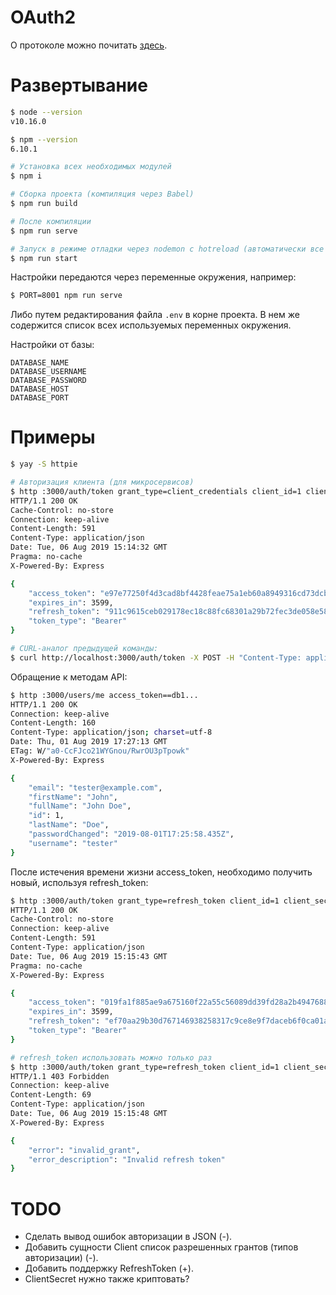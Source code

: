 # OAuth2

О протоколе можно почитать [здесь](https://www.digitalocean.com/community/tutorials/oauth-2-ru).

# Развертывание

```bash
$ node --version
v10.16.0

$ npm --version
6.10.1

# Установка всех необходимых модулей
$ npm i

# Сборка проекта (компиляция через Babel)
$ npm run build

# После компиляции
$ npm run serve

# Запуск в режиме отладки через nodemon с hotreload (автоматически все компилирует)
$ npm run start
```

Настройки передаются через переменные окружения, например:

```bash
$ PORT=8001 npm run serve
```

Либо путем редактирования файла `.env` в корне проекта. В нем же содержится список всех используемых переменных окружения.

Настройки от базы:

```
DATABASE_NAME
DATABASE_USERNAME
DATABASE_PASSWORD
DATABASE_HOST
DATABASE_PORT
```

# Примеры

```bash
$ yay -S httpie

# Авторизация клиента (для микросервисов)
$ http :3000/auth/token grant_type=client_credentials client_id=1 client_secret='t0p$3cret'
HTTP/1.1 200 OK
Cache-Control: no-store
Connection: keep-alive
Content-Length: 591
Content-Type: application/json
Date: Tue, 06 Aug 2019 15:14:32 GMT
Pragma: no-cache
X-Powered-By: Express

{
    "access_token": "e97e77250f4d3cad8bf4428feae75a1eb60a8949316cd73dcb3236da63b36565106683f7eb0e9970ddb85af28077da93ebb930831be50dcb6865d8f2332a14145a0012e4fa80ce72664ceaf4ab2b8bd670bd3ee88935f4f80fa82416fe68b423e0fdb144857dd7d8169f80133e2ba5db5350242b738cc43fcaa4caa69527049",
    "expires_in": 3599,
    "refresh_token": "911c9615ceb029178ec18c88fc68301a29b72fec3de058e5856de156dbc60805c681ab1c744e946f768e2803b559efb75db0fdb58462153db046d228e89c3018cef382437385af93d7fb8b1ccbeb9c26598ae202e168883e3c77b2047c3916e46f695ad1fdd2144916eb4fc3a8ae3061ef318bb7c825a6a9ee5bb8913d9bee2",
    "token_type": "Bearer"
}

# CURL-аналог предыдущей команды:
$ curl http://localhost:3000/auth/token -X POST -H "Content-Type: application/json" -d '{"grant_type":"client_credentials","client_id":1,"client_secret":"t0p$3cret"}'
```

Обращение к методам API:

```bash
$ http :3000/users/me access_token==db1...
HTTP/1.1 200 OK
Connection: keep-alive
Content-Length: 160
Content-Type: application/json; charset=utf-8
Date: Thu, 01 Aug 2019 17:27:13 GMT
ETag: W/"a0-CcFJco21WYGnou/RwrOU3pTpowk"
X-Powered-By: Express

{
    "email": "tester@example.com",
    "firstName": "John",
    "fullName": "John Doe",
    "id": 1,
    "lastName": "Doe",
    "passwordChanged": "2019-08-01T17:25:58.435Z",
    "username": "tester"
}
```

После истечения времени жизни access_token, необходимо получить новый, используя refresh_token:

```bash
$ http :3000/auth/token grant_type=refresh_token client_id=1 client_secret='t0p$3cret' refresh_token=911c9615ceb029178ec18c88fc68301a29b72fec3de058e5856de156dbc60805c681ab1c744e946f768e2803b559efb75db0fdb58462153db046d228e89c3018cef382437385af93d7fb8b1ccbeb9c26598ae202e168883e3c77b2047c3916e46f695ad1fdd2144916eb4fc3a8ae3061ef318bb7c825a6a9ee5bb8913d9bee2
HTTP/1.1 200 OK
Cache-Control: no-store
Connection: keep-alive
Content-Length: 591
Content-Type: application/json
Date: Tue, 06 Aug 2019 15:15:43 GMT
Pragma: no-cache
X-Powered-By: Express

{
    "access_token": "019fa1f885ae9a675160f22a55c56089dd39fd28a2b4947688ac2aeaf22e63c3fd7f87fe53591d8a8e9f6deed2bc3c07da176d953231acf8a3b26a42f37006ffbe9d1f0ca91cfecdde60e33153e479a1c186b637bc334f00e3e6d48411751ea6b80ea1999c724ae485cf707ef65be781f593aaa6b21352ef57fcec13522f56b",
    "expires_in": 3599,
    "refresh_token": "ef70aa29b30d767146938258317c9ce8e9f7daceb6f0ca01a6a45b2f07261456dbe66d2d3c9dfdf8b389af63db0dce269c0b9068001095403a21a3908f4e09fb0442a9d9381cbeecbb8253995378c3e1bffddca16fc19ede0ea4c47652b6f92fa34623618882dc4007e7ff721346292924e243fa8661bae7d4475a8386c6cd5",
    "token_type": "Bearer"
}

# refresh_token использовать можно только раз
$ http :3000/auth/token grant_type=refresh_token client_id=1 client_secret='t0p$3cret' refresh_token=911c9615ceb029178ec18c88fc68301a29b72fec3de058e5856de156dbc60805c681ab1c744e946f768e2803b559efb75db0fdb58462153db046d228e89c3018cef382437385af93d7fb8b1ccbeb9c26598ae202e168883e3c77b2047c3916e46f695ad1fdd2144916eb4fc3a8ae3061ef318bb7c825a6a9ee5bb8913d9bee2
HTTP/1.1 403 Forbidden
Connection: keep-alive
Content-Length: 69
Content-Type: application/json
Date: Tue, 06 Aug 2019 15:15:48 GMT
X-Powered-By: Express

{
    "error": "invalid_grant",
    "error_description": "Invalid refresh token"
}
```

# TODO

* Сделать вывод ошибок авторизации в JSON (-).
* Добавить сущности Client список разрешенных грантов (типов авторизации) (-).
* Добавить поддержку RefreshToken (+).
* ClientSecret нужно также криптовать?
